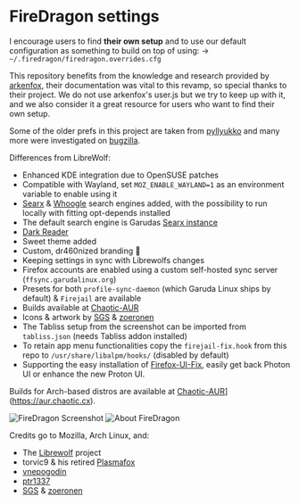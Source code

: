 # FireDragon settings

I encourage users to find **their own setup** and to use our default configuration as something to build on top of using:
-> `~/.firedragon/firedragon.overrides.cfg`

This repository benefits from the knowledge and research provided by [arkenfox](https://github.com/arkenfox), their documentation was vital to this revamp, so special thanks to their project.
We do not use arkenfox's user.js but we try to keep up with it, and we also consider it a great resource for users who want to find their own setup.

Some of the older prefs in this project are taken from [pyllyukko](https://github.com/pyllyukko/user.js/) and many more were investigated on [bugzilla](https://bugzilla.mozilla.org/home).

Differences from LibreWolf:

- Enhanced KDE integration due to OpenSUSE patches
- Compatible with Wayland, set `MOZ_ENABLE_WAYLAND=1` as an environment variable to enable using it
- [Searx](https://searx.garudalinux.org/) & [Whoogle](https://search.garudalinux.org/) search engines added, with the possibility to run locally with fitting opt-depends installed
- The default search engine is Garudas [Searx instance](https://searx.garudalinux.org)
- [Dark Reader](https://addons.mozilla.org/en-US/firefox/addon/darkreader/)
- Sweet theme added
- Custom, dr460nized branding :dragon:
- Keeping settings in sync with Librewolfs changes
- Firefox accounts are enabled using a custom self-hosted sync server (`ffsync.garudalinux.org`)
- Presets for both `profile-sync-daemon` (which Garuda Linux ships by default) & `Firejail` are available
- Builds available at [Chaotic-AUR](https://chaotic.cx)
- Icons & artwork by [SGS](https://gitlab.com/SGSm) & [zoeronen](https://gitlab.com/zoeronen)
- The Tabliss setup from the screenshot can be imported from `tabliss.json` (needs Tabliss addon installed)
- To retain app menu functionalities copy the `firejail-fix.hook` from this repo to `/usr/share/libalpm/hooks/` (disabled by default)
- Supporting the easy installation of [Firefox-UI-Fix](https://github.com/black7375/Firefox-UI-Fix#installation-guide), easily get back Photon UI or enhance the new Proton UI.

Builds for Arch-based distros are available at [Chaotic-AUR](https://aur.chaotic.cx)](https://aur.chaotic.cx).

<img src="https://gitlab.com/dr460nf1r3/dragonwolf-settings/-/raw/master/home.png/" alt="FireDragon Screenshot">
<img src="https://gitlab.com/dr460nf1r3/dragonwolf-settings/-/raw/master/about.png/" alt="About FireDragon" >

Credits go to Mozilla, Arch Linux, and:

- The [Librewolf](https://librewolf-community.gitlab.io/) project
- torvic9 & his retired [Plasmafox](https://github.com/torvic9/plasmafox)
- [vnepogodin](https://aur.archlinux.org/account/vnepogodin)
- [ptr1337](https://aur.archlinux.org/account/ptr1337)
- [SGS](https://gitlab.com/SGSm) & [zoeronen](https://gitlab.com/zoeronen)
